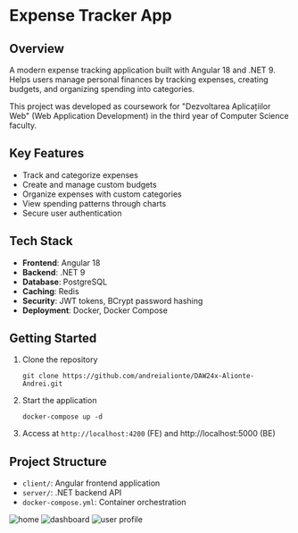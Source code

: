 # Expense Tracker App

## Overview
A modern expense tracking application built with Angular 18 and .NET 9. Helps users manage personal finances by tracking expenses, creating budgets, and organizing spending into categories.

This project was developed as coursework for "Dezvoltarea Aplicațiilor Web" (Web Application Development) in the third year of Computer Science faculty.

## Key Features
- Track and categorize expenses
- Create and manage custom budgets
- Organize expenses with custom categories
- View spending patterns through charts
- Secure user authentication

## Tech Stack
- **Frontend**: Angular 18
- **Backend**: .NET 9
- **Database**: PostgreSQL
- **Caching**: Redis
- **Security**: JWT tokens, BCrypt password hashing
- **Deployment**: Docker, Docker Compose

## Getting Started
1. Clone the repository
   ```
   git clone https://github.com/andreialionte/DAW24x-Alionte-Andrei.git
   ```

2. Start the application
   ```
   docker-compose up -d
   ```

3. Access at `http://localhost:4200` (FE) and http://localhost:5000 (BE)

## Project Structure
- `client/`: Angular frontend application
- `server/`: .NET backend API
- `docker-compose.yml`: Container orchestration

![home](https://github.com/user-attachments/assets/d7cb9814-ca70-422f-91e6-b42a8a4634d0)
![dashboard](https://github.com/user-attachments/assets/e93ba610-4a97-4972-9df2-56696201eef8)
![user profile](https://github.com/user-attachments/assets/9e0c373b-c0f9-4986-9c36-9f1c4cbfeec4)

